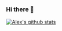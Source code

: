 ### Hi there 👋

[![Alex's github stats](https://github-readme-stats.vercel.app/api?username=AlexCornforth)](https://github.com/AlexCornforth/github-readme-stats)

<!--
**AlexCornforth/AlexCornforth** is a ✨ _special_ ✨ repository because its `README.md` (this file) appears on your GitHub profile.

Here are some ideas to get you started:

- 🔭 I’m currently working on ...
- 🌱 I’m currently learning ...
- 👯 I’m looking to collaborate on ...
- 🤔 I’m looking for help with ...
- 💬 Ask me about ...
- 📫 How to reach me: ...
- 😄 Pronouns: ...
- ⚡ Fun fact: ...
-->
